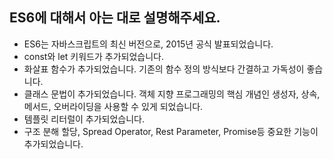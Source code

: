 ## ES6에 대해서 아는 대로 설명해주세요.

- ES6는 자바스크립트의 최신 버전으로, 2015년 공식 발표되었습니다.
- const와 let 키워드가 추가되었습니다.
- 화살표 함수가 추가되었습니다. 기존의 함수 정의 방식보다 간결하고 가독성이 좋습니다.
- 클래스 문법이 추가되었습니다. 객체 지향 프로그래밍의 핵심 개념인 생성자, 상속, 메서드, 오버라이딩을 사용할 수 있게 되었습니다.
- 템플릿 리터럴이 추가되었습니다.
- 구조 분해 할당, Spread Operator, Rest Parameter, Promise등 중요한 기능이 추가되었습니다.
